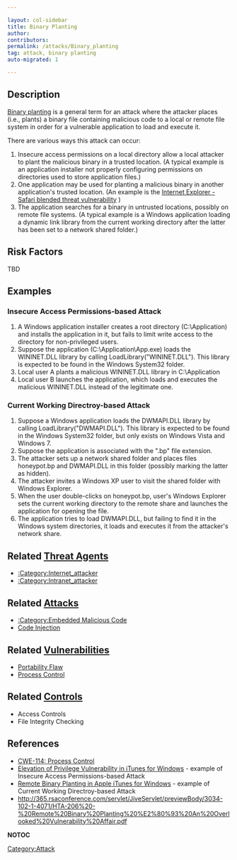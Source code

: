 ```yaml
---

layout: col-sidebar
title: Binary Planting
author: 
contributors:
permalink: /attacks/Binary_planting
tag: attack, binary planting
auto-migrated: 1

---
```


## Description

[Binary planting](Binary_planting "wikilink") is a general term for an
attack where the attacker places (i.e., plants) a binary file containing
malicious code to a local or remote file system in order for a
vulnerable application to load and execute it.

There are various ways this attack can occur:

1.  Insecure access permissions on a local directory allow a local
    attacker to plant the malicious binary in a trusted location. (A
    typical example is an application installer not properly configuring
    permissions on directories used to store application files.)
2.  One application may be used for planting a malicious binary in
    another application's trusted location. (An example is the [Internet
    Explorer - Safari blended threat
    vulnerability](http://technet.microsoft.com/en-us/security/advisory/953818)
    )
3.  The application searches for a binary in untrusted locations,
    possibly on remote file systems. (A typical example is a Windows
    application loading a dynamic link library from the current working
    directory after the latter has been set to a network shared folder.)

## Risk Factors

TBD

## Examples

### Insecure Access Permissions-based Attack

1.  A Windows application installer creates a root directory
    (C:\\Application) and installs the application in it, but fails to
    limit write access to the directory for non-privileged users.
2.  Suppose the application (C:\\Application\\App.exe) loads the
    WININET.DLL library by calling LoadLibrary("WININET.DLL"). This
    library is expected to be found in the Windows System32 folder.
3.  Local user A plants a malicious WININET.DLL library in
    C:\\Application
4.  Local user B launches the application, which loads and executes the
    malicious WININET.DLL instead of the legitimate one.

### Current Working Directroy-based Attack

1.  Suppose a Windows application loads the DWMAPI.DLL library by
    calling LoadLibrary("DWMAPI.DLL"). This library is expected to be
    found in the Windows System32 folder, but only exists on Windows
    Vista and Windows 7.
2.  Suppose the application is associated with the ".bp" file extension.
3.  The attacker sets up a network shared folder and places files
    honeypot.bp and DWMAPI.DLL in this folder (possibly marking the
    latter as hidden).
4.  The attacker invites a Windows XP user to visit the shared folder
    with Windows Explorer.
5.  When the user double-clicks on honeypot.bp, user's Windows Explorer
    sets the current working directory to the remote share and launches
    the application for opening the file.
6.  The application tries to load DWMAPI.DLL, but failing to find it in
    the Windows system directories, it loads and executes it from the
    attacker's network share.

## Related [Threat Agents](Threat_Agents "wikilink")

  - [:Category:Internet_attacker](:Category:Internet_attacker "wikilink")
  - [:Category:Intranet_attacker](:Category:Intranet_attacker "wikilink")

## Related [Attacks](Attacks "wikilink")

  - [:Category:Embedded Malicious
    Code](:Category:Embedded_Malicious_Code "wikilink")
  - [Code Injection](Code_Injection "wikilink")

## Related [Vulnerabilities](Vulnerabilities "wikilink")

  - [Portability Flaw](Portability_Flaw "wikilink")
  - [Process Control](Process_Control "wikilink")

## Related [Controls](Controls "wikilink")

  - Access Controls
  - File Integrity Checking

## References

  - [CWE-114: Process
    Control](http://cwe.mitre.org/data/definitions/114.html)
  - [Elevation of Privilege Vulnerability in iTunes for
    Windows](http://www.securityfocus.com/archive/1/510426) - example of
    Insecure Access Permissions-based Attack
  - [Remote Binary Planting in Apple iTunes for
    Windows](http://www.securityfocus.com/archive/1/513190) - example of
    Current Working Directroy-based Attack
  - <http://365.rsaconference.com/servlet/JiveServlet/previewBody/3034-102-1-4071/HTA-206%20-%20Remote%20Binary%20Planting%20%E2%80%93%20An%20Overlooked%20Vulnerability%20Affair.pdf>

__NOTOC__

[Category:Attack](Category:Attack "wikilink")
